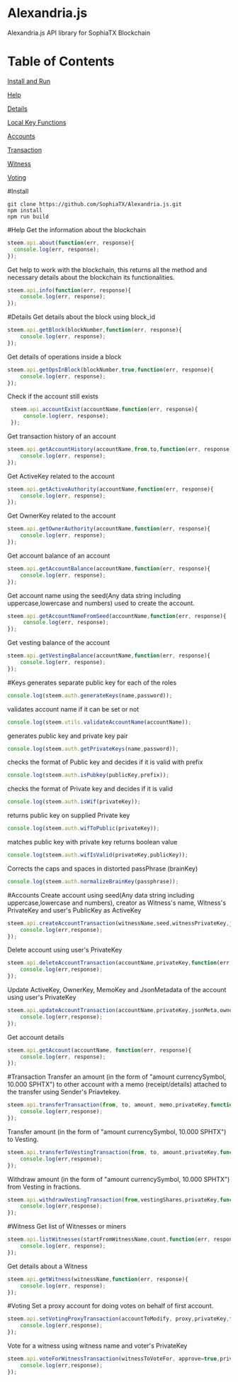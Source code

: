 # Alexandria.js
Alexandria.js API library for SophiaTX Blockchain 

Table of Contents
=================

[Install and Run](#Install)

[Help](#Help)

[Details](#Details)

[Local Key Functions](#Keys)

[Accounts](#Accounts)

[Transaction](#Transaction)

[Witness](#Witness)

[Voting](#Voting)

#Install
```
git clone https://github.com/SophiaTX/Alexandria.js.git
npm install
npm run build
```
#Help
 Get the information about the blockchain
```js
steem.api.about(function(err, response){
  console.log(err, response);
});
```
Get help to work with the blockchain, this returns all the method and necessary details about the blockchain its functionalities.
```js
steem.api.info(function(err, response){
    console.log(err, response);
});
```
#Details
Get details about the block using block_id
```js
steem.api.getBlock(blockNumber,function(err, response){
    console.log(err, response);
});
```
Get details of operations inside a block
```js
steem.api.getOpsInBlock(blockNumber,true,function(err, response){
    console.log(err, response);
});
```
Check if the account still exists
```js
 steem.api.accountExist(accountName,function(err, response){
     console.log(err, response);
 });
 ```
 Get transaction history of an account
 ```js
 steem.api.getAccountHistory(accountName,from,to,function(err, response){
     console.log(err, response);
 });
 ```
 Get ActiveKey related to the account
 ```js
 steem.api.getActiveAuthority(accountName,function(err, response){
     console.log(err, response);
 });
 ```
 
 Get OwnerKey related to the account
 ```js
 steem.api.getOwnerAuthority(accountName,function(err, response){
     console.log(err, response);
 });
 ```
 Get account balance of an account
 ```js
 steem.api.getAccountBalance(accountName,function(err, response){
     console.log(err, response);
 });
 ```
 Get account name using the seed(Any data string including uppercase,lowercase and numbers) used to create the account.
 ```js
 steem.api.getAccountNameFromSeed(accountName,function(err, response){
      console.log(err, response);
 });
 ```
 Get vesting balance of the account
 ```js
 steem.api.getVestingBalance(accountName,function(err, response){
     console.log(err, response);
 });
 ```
 #Keys
 generates separate public key for each of the roles
  ```js
 console.log(steem.auth.generateKeys(name,password));
 ```
 validates account name if it can be set or not
 ```js
 console.log(steem.utils.validateAccountName(accountName));
 ```
 generates public key and private key pair
 ```js
 console.log(steem.auth.getPrivateKeys(name,password));
 ```
 checks the format of Public key and decides if it is valid with prefix
 ```js
 console.log(steem.auth.isPubkey(publicKey,prefix));
 ```
 checks the format of Private key and decides if it is valid
 ```js
 console.log(steem.auth.isWif(privateKey));
 ```
 returns public key on supplied Private key
 ```js
 console.log(steem.auth.wifToPublic(privateKey));
 ```
 matches public key with private key returns boolean value
 ```js
 console.log(steem.auth.wifIsValid(privateKey,publicKey));
 ```
 Corrects the caps and spaces in distorted passPhrase (brainKey)
 ```js
 console.log(steem.auth.normalizeBrainKey(passphrase));
 ```
#Accounts 
  Create account using seed(Any data string including uppercase,lowercase and numbers), creator as Witness's name, Witness's PrivateKey and user's PublicKey as ActiveKey
 ```js
 steem.api.createAccountTransaction(witnessName,seed,witnessPrivateKey,json_meta, owner, active, memo_key,function(err,response){
     console.log(err,response);
 });
 ```
  Delete account using user's PrivateKey
 ```js  
 steem.api.deleteAccountTransaction(accountName,privateKey,function(err,response){
     console.log(err,response);
 });
 ```
   Update ActiveKey, OwnerKey, MemoKey and JsonMetadata of the account using user's PrivateKey
 ```js
 steem.api.updateAccountTransaction(accountName,privateKey,jsonMeta,owner,active, memoKey,function(err,response){
     console.log(err,response);
 });
 ```
 Get account details
 ```js
 steem.api.getAccount(accountName, function(err, response){
     console.log(err, response);
 });
 ```
 #Transaction
  Transfer an amount (in the form of "amount currencySymbol, 10.000 SPHTX") to other account with a memo (receipt/details) attached to the transfer using Sender's Priavtekey.
 ```js
 steem.api.transferTransaction(from, to, amount, memo,privateKey,function(err,response){
     console.log(err,response);
 });
 ```
 Transfer amount (in the form of "amount currencySymbol, 10.000 SPHTX") to Vesting.
  ```js
  steem.api.transferToVestingTransaction(from, to, amount,privateKey,function(err,response){
      console.log(err,response);
  });
  ```
  Withdraw amount (in the form of "amount currencySymbol, 10.000 SPHTX") from Vesting in fractions.
  ```js
  steem.api.withdrawVestingTransaction(from,vestingShares,privateKey,function(err,response){
      console.log(err,response);
  });
  ```
 
 
#Witness
Get list of Witnesses or miners
```js
steem.api.listWitnesses(startFromWitnessName,count,function(err, response){
    console.log(err, response);
});
```
Get details about a Witness
```js
steem.api.getWitness(witnessName,function(err, response){
    console.log(err, response);
});
```
#Voting
 Set a proxy account for doing votes on behalf of first account.
 ```js
 steem.api.setVotingProxyTransaction(accountToModify, proxy,privateKey,function(err,response){
     console.log(err,response);
 });
 ```
 Vote for a witness using witness name and voter's PrivateKey
 ```js
 steem.api.voteForWitnessTransaction(witnessToVoteFor, approve=true,privateKey,function(err,response){
     console.log(err,response);
 });
 ```

